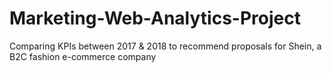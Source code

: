 # Marketing-Web-Analytics-Project
Comparing KPIs between 2017 &amp; 2018 to recommend proposals for Shein, a B2C fashion e-commerce company
